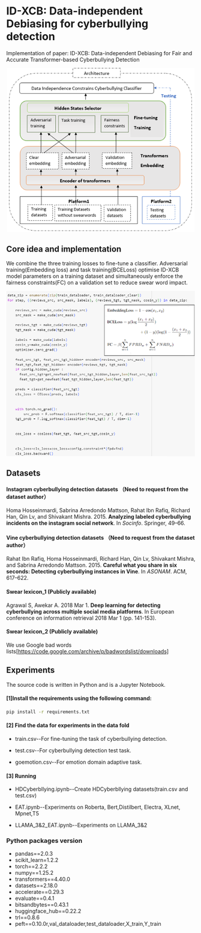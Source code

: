# ID-XCB: Data-independent Debiasing for cyberbullying detection
Implementation of paper: ID-XCB: Data-independent Debiasing for Fair and Accurate Transformer-based Cyberbullying Detection
<p align=center><img src="Architecture.png" width="500" center/>

## Core idea and implementation
We combine the three training losses to fine-tune a classifier. Adversarial training(Embedding loss) and task training(BCELoss) optimise ID-XCB model parameters on a training dataset and simultaneously enforce the fairness constraints(FC) on a validation set to reduce swear word impact.
<p align=center><img src="code.png" width="600" center/>

## Datasets 
#### Instagram cyberbullying detection datasets （Need to request from the dataset author）
Homa Hosseinmardi, Sabrina Arredondo Mattson, Rahat Ibn Rafiq, Richard Han, Qin Lv, and Shivakant Mishra. 2015. **Analyzing labeled cyberbullying incidents on the instagram social network**. In _Socinfo_. Springer, 49–66.
#### Vine cyberbullying detection datasets （Need to request from the dataset author）
Rahat Ibn Rafiq, Homa Hosseinmardi, Richard Han, Qin Lv, Shivakant Mishra, and Sabrina Arredondo Mattson. 2015. **Careful what you share in six seconds: Detecting cyberbullying instances in Vine**. In _ASONAM_. ACM, 617–622.
#### Swear lexicon_1 (Publicly available)
Agrawal S, Awekar A. 2018 Mar 1. **Deep learning for detecting cyberbullying across multiple social media platforms**. In European conference on information retrieval 2018 Mar 1 (pp. 141-153). 
#### Swear lexicon_2 (Publicly available)
We use Google bad words lists[https://code.google.com/archive/p/badwordslist/downloads]
## Experiments
The source code is written in Python and is a Jupyter Notebook. 
#### [1]Install the requirements using the following command:
```bash
pip install -r requirements.txt
```
#### [2] Find the data for experiments in the data fold 
* train.csv--For fine-tuning the task of cyberbullying detection.

* test.csv--For cyberbullying detection test task.

* goemotion.csv--For emotion domain adaptive task.

#### [3] Running
* HDCyberbllying.ipynb--Create HDCyberbllying datasets(train.csv and test.csv)

* EAT.ipynb--Experiments on Roberta, Bert,Distilbert, Electra, XLnet, Mpnet,T5

* LLAMA_3&2_EAT.ipynb--Experiments on LLAMA_3&2

### Python packages version
* pandas==2.0.3
* scikit_learn=1.2.2
* torch==2.2.2
* numpy==1.25.2
* transformers==4.40.0
* datasets==2.18.0
* accelerate==0.29.3
* evaluate==0.4.1
* bitsandbytes==0.43.1
* huggingface_hub==0.22.2
* trl==0.8.6
* peft==0.10.0r,val_dataloader,test_dataloader,X_train,Y_train
